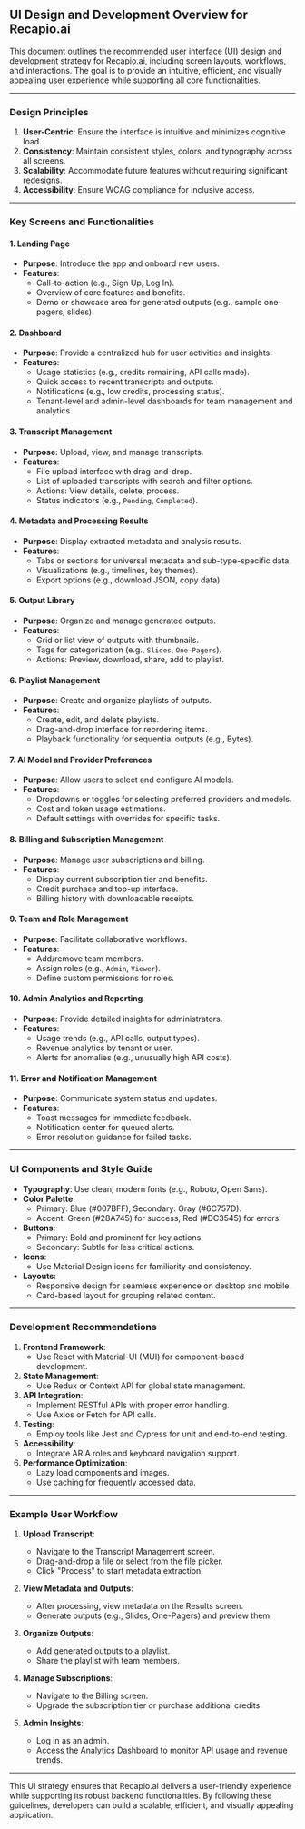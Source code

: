 ## UI Design and Development Overview for Recapio.ai

This document outlines the recommended user interface (UI) design and development strategy for Recapio.ai, including screen layouts, workflows, and interactions. The goal is to provide an intuitive, efficient, and visually appealing user experience while supporting all core functionalities.

---

### Design Principles
1. **User-Centric**: Ensure the interface is intuitive and minimizes cognitive load.
2. **Consistency**: Maintain consistent styles, colors, and typography across all screens.
3. **Scalability**: Accommodate future features without requiring significant redesigns.
4. **Accessibility**: Ensure WCAG compliance for inclusive access.

---

### Key Screens and Functionalities

#### 1. **Landing Page**
- **Purpose**: Introduce the app and onboard new users.
- **Features**:
  - Call-to-action (e.g., Sign Up, Log In).
  - Overview of core features and benefits.
  - Demo or showcase area for generated outputs (e.g., sample one-pagers, slides).

#### 2. **Dashboard**
- **Purpose**: Provide a centralized hub for user activities and insights.
- **Features**:
  - Usage statistics (e.g., credits remaining, API calls made).
  - Quick access to recent transcripts and outputs.
  - Notifications (e.g., low credits, processing status).
  - Tenant-level and admin-level dashboards for team management and analytics.

#### 3. **Transcript Management**
- **Purpose**: Upload, view, and manage transcripts.
- **Features**:
  - File upload interface with drag-and-drop.
  - List of uploaded transcripts with search and filter options.
  - Actions: View details, delete, process.
  - Status indicators (e.g., `Pending`, `Completed`).

#### 4. **Metadata and Processing Results**
- **Purpose**: Display extracted metadata and analysis results.
- **Features**:
  - Tabs or sections for universal metadata and sub-type-specific data.
  - Visualizations (e.g., timelines, key themes).
  - Export options (e.g., download JSON, copy data).

#### 5. **Output Library**
- **Purpose**: Organize and manage generated outputs.
- **Features**:
  - Grid or list view of outputs with thumbnails.
  - Tags for categorization (e.g., `Slides`, `One-Pagers`).
  - Actions: Preview, download, share, add to playlist.

#### 6. **Playlist Management**
- **Purpose**: Create and organize playlists of outputs.
- **Features**:
  - Create, edit, and delete playlists.
  - Drag-and-drop interface for reordering items.
  - Playback functionality for sequential outputs (e.g., Bytes).

#### 7. **AI Model and Provider Preferences**
- **Purpose**: Allow users to select and configure AI models.
- **Features**:
  - Dropdowns or toggles for selecting preferred providers and models.
  - Cost and token usage estimations.
  - Default settings with overrides for specific tasks.

#### 8. **Billing and Subscription Management**
- **Purpose**: Manage user subscriptions and billing.
- **Features**:
  - Display current subscription tier and benefits.
  - Credit purchase and top-up interface.
  - Billing history with downloadable receipts.

#### 9. **Team and Role Management**
- **Purpose**: Facilitate collaborative workflows.
- **Features**:
  - Add/remove team members.
  - Assign roles (e.g., `Admin`, `Viewer`).
  - Define custom permissions for roles.

#### 10. **Admin Analytics and Reporting**
- **Purpose**: Provide detailed insights for administrators.
- **Features**:
  - Usage trends (e.g., API calls, output types).
  - Revenue analytics by tenant or user.
  - Alerts for anomalies (e.g., unusually high API costs).

#### 11. **Error and Notification Management**
- **Purpose**: Communicate system status and updates.
- **Features**:
  - Toast messages for immediate feedback.
  - Notification center for queued alerts.
  - Error resolution guidance for failed tasks.

---

### UI Components and Style Guide
- **Typography**: Use clean, modern fonts (e.g., Roboto, Open Sans).
- **Color Palette**:
  - Primary: Blue (#007BFF), Secondary: Gray (#6C757D).
  - Accent: Green (#28A745) for success, Red (#DC3545) for errors.
- **Buttons**:
  - Primary: Bold and prominent for key actions.
  - Secondary: Subtle for less critical actions.
- **Icons**:
  - Use Material Design icons for familiarity and consistency.
- **Layouts**:
  - Responsive design for seamless experience on desktop and mobile.
  - Card-based layout for grouping related content.

---

### Development Recommendations
1. **Frontend Framework**:
   - Use React with Material-UI (MUI) for component-based development.
2. **State Management**:
   - Use Redux or Context API for global state management.
3. **API Integration**:
   - Implement RESTful APIs with proper error handling.
   - Use Axios or Fetch for API calls.
4. **Testing**:
   - Employ tools like Jest and Cypress for unit and end-to-end testing.
5. **Accessibility**:
   - Integrate ARIA roles and keyboard navigation support.
6. **Performance Optimization**:
   - Lazy load components and images.
   - Use caching for frequently accessed data.

---

### Example User Workflow
1. **Upload Transcript**:
   - Navigate to the Transcript Management screen.
   - Drag-and-drop a file or select from the file picker.
   - Click "Process" to start metadata extraction.

2. **View Metadata and Outputs**:
   - After processing, view metadata on the Results screen.
   - Generate outputs (e.g., Slides, One-Pagers) and preview them.

3. **Organize Outputs**:
   - Add generated outputs to a playlist.
   - Share the playlist with team members.

4. **Manage Subscriptions**:
   - Navigate to the Billing screen.
   - Upgrade the subscription tier or purchase additional credits.

5. **Admin Insights**:
   - Log in as an admin.
   - Access the Analytics Dashboard to monitor API usage and revenue trends.

---

This UI strategy ensures that Recapio.ai delivers a user-friendly experience while supporting its robust backend functionalities. By following these guidelines, developers can build a scalable, efficient, and visually appealing application.

